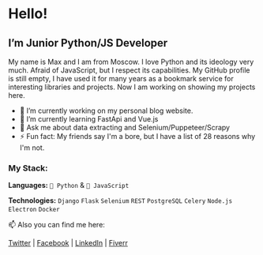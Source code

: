 # Hello!
## I’m Junior Python/JS Developer
My name is Max and I am from Moscow.
I love Python and its ideology very much. Afraid of JavaScript, but I respect its capabilities.
My GitHub profile is still empty, I have used it for many years as a bookmark service for interesting libraries and projects. Now I am working on showing my projects here.

- 🔭 I’m currently working on my personal blog website.
- 🌱 I’m currently learning FastApi and Vue.js
- 💬 Ask me about data extracting and Selenium/Puppeteer/Scrapy
- ⚡ Fun fact: My friends say I'm a bore, but I have a list of 28 reasons why I'm not.



### My Stack:

**Languages:** `🐍 Python` & `📜 JavaScript`

**Technologies:** `Django` `Flask` `Selenium` `REST` `PostgreSQL` `Celery` `Node.js` `Electron` `Docker`



📫 Also you can find me here:

[Twitter](https://twitter.com/explosive_max) | [Facebook](https://www.facebook.com/explosivemax/) | [LinkedIn](https://www.linkedin.com/in/artp1ay/) | [Fiverr](https://www.fiverr.com/artp1ay)
